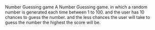 Number Guessing game
A Number Guessing game.
in which a random number is generated each time between 1 to 100.
and the user has 10 chances to guess the number. and the less chances the user will take to guess the number the highest the score will be.
